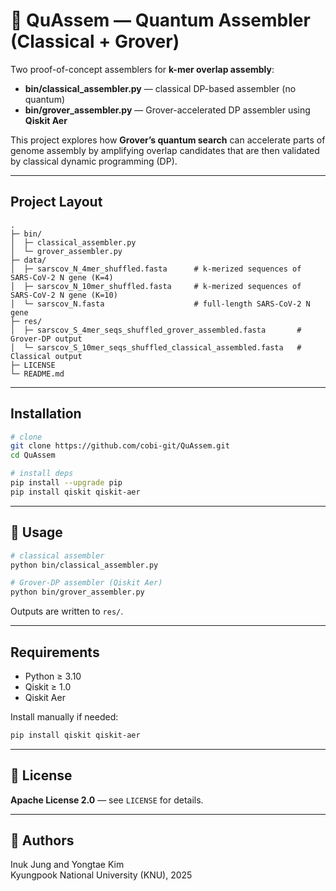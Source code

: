 # 🧬 QuAssem — Quantum Assembler (Classical + Grover)

Two proof-of-concept assemblers for **k-mer overlap assembly**:

- **bin/classical_assembler.py** — classical DP-based assembler (no quantum)
- **bin/grover_assembler.py** — Grover-accelerated DP assembler using **Qiskit Aer**

This project explores how **Grover’s quantum search** can accelerate parts of genome assembly by amplifying overlap candidates that are then validated by classical dynamic programming (DP).

---

## Project Layout

```text
.
├─ bin/
│  ├─ classical_assembler.py
│  └─ grover_assembler.py
├─ data/
│  ├─ sarscov_N_4mer_shuffled.fasta      # k-merized sequences of SARS-CoV-2 N gene (K=4)
│  ├─ sarscov_N_10mer_shuffled.fasta     # k-merized sequences of SARS-CoV-2 N gene (K=10)
│  └─ sarscov_N.fasta                    # full-length SARS-CoV-2 N gene
├─ res/
│  ├─ sarscov_S_4mer_seqs_shuffled_grover_assembled.fasta       # Grover-DP output
│  └─ sarscov_S_10mer_seqs_shuffled_classical_assembled.fasta   # Classical output
├─ LICENSE
└─ README.md
```

---

## Installation

```bash
# clone
git clone https://github.com/cobi-git/QuAssem.git
cd QuAssem

# install deps
pip install --upgrade pip
pip install qiskit qiskit-aer
```

---

## 🚀 Usage

```bash
# classical assembler
python bin/classical_assembler.py

# Grover-DP assembler (Qiskit Aer)
python bin/grover_assembler.py
```

Outputs are written to `res/`.

---

## Requirements

- Python ≥ 3.10
- Qiskit ≥ 1.0
- Qiskit Aer

Install manually if needed:
```bash
pip install qiskit qiskit-aer
```

---

## 🧾 License

**Apache License 2.0** — see `LICENSE` for details.

---

## 👥 Authors

Inuk Jung and Yongtae Kim  
Kyungpook National University (KNU), 2025

